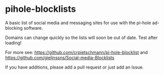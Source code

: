 # pihole-blocklists

A basic list of social media and messaging sites for use with the pi-hole ad-blocking software.

Domains can change quickly so the lists will soon be out of date. Test after loading!

For more see: https://github.com/crpietschmann/pi-hole-blocklist and https://github.com/gieljnssns/Social-media-Blocklists

If you have additions, please add a pull request or just add an Issue.

